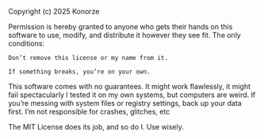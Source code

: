 Copyright (c) 2025 Konorze

Permission is hereby granted to anyone who gets their hands on this software to use, modify, and distribute it however they see fit. The only conditions:

    Don’t remove this license or my name from it.

    If something breaks, you’re on your own.

This software comes with no guarantees. It might work flawlessly, it might fail spectacularly I tested it on my own systems, but computers are weird. If you’re messing with system files or registry settings, back up your data first. I’m not responsible for crashes, glitches, etc

The MIT License does its job, and so do I. Use wisely.
